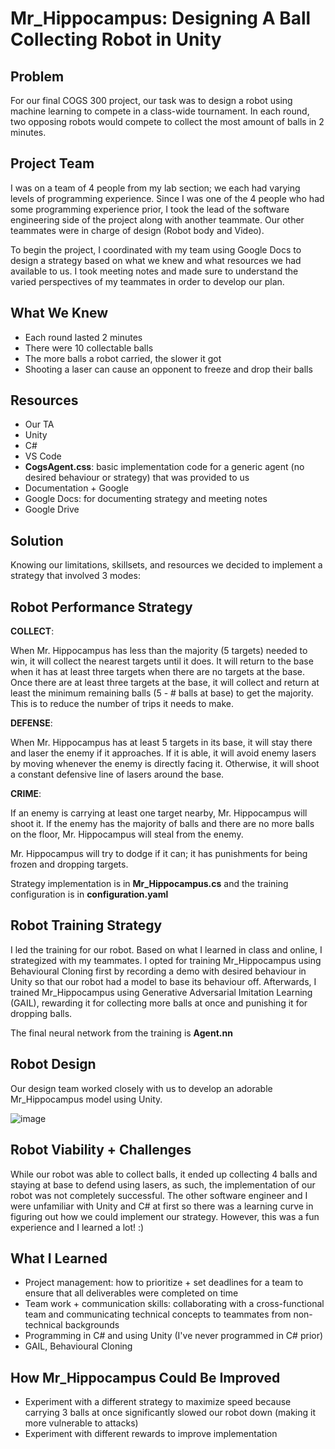 # Mr_Hippocampus: Designing A Ball Collecting Robot in Unity

## Problem
For our final COGS 300 project, our task was to design a robot using machine learning to compete in a class-wide tournament. In each round, two opposing robots would compete 
to collect the most amount of balls in 2 minutes. 

## Project Team
I was on a team of 4 people from my lab section; we each had varying levels of programming experience. Since I was one of the 4 people who had some programming experience 
prior, I took the lead of the software engineering side of the project along with another teammate. Our other teammates were in charge of 
design (Robot body and Video).

To begin the project, I coordinated with my team using Google Docs to design a strategy based on what we knew and what resources we had available to us. I
took meeting notes and made sure to understand the varied perspectives of my teammates in order to develop our plan.

## What We Knew
- Each round lasted 2 minutes
- There were 10 collectable balls
- The more balls a robot carried, the slower it got
- Shooting a laser can cause an opponent to freeze and drop their balls

## Resources
- Our TA
- Unity
- C#
- VS Code
- **CogsAgent.css**: basic implementation code for a generic agent (no desired behaviour or strategy) that was provided to us 
- Documentation + Google
- Google Docs: for documenting strategy and meeting notes
- Google Drive

## Solution
Knowing our limitations, skillsets, and resources we decided to implement a strategy that involved 3 modes: 

## Robot Performance Strategy

**COLLECT**:

When Mr. Hippocampus has less than the majority (5 targets) needed to win,
it will collect the nearest targets until it does. It will return to the base
when it has at least three targets when there are no targets at the base. Once there are
at least three targets at the base, it will collect and return at least the minimum remaining balls 
(5 - # balls at base) to get the majority. This is to reduce the number of trips it needs to make.

**DEFENSE**:

When Mr. Hippocampus has at least 5 targets in its base, it will stay there and
laser the enemy if it approaches. If it is able, it will avoid enemy lasers by
moving whenever the enemy is directly facing it. Otherwise, it will shoot a constant
defensive line of lasers around the base. 

**CRIME**:

If an enemy is carrying at least one target nearby, Mr. Hippocampus will shoot it. 
If the enemy has the majority of balls and there are no more balls on the floor, 
Mr. Hippocampus will steal from the enemy. 

Mr. Hippocampus will try to dodge if it can; it has punishments for being frozen and dropping
targets.

Strategy implementation is in **Mr_Hippocampus.cs** and the training configuration is in **configuration.yaml**

## Robot Training Strategy

I led the training for our robot. Based on what I learned in class and online, I strategized with my teammates. 
I opted for training Mr_Hippocampus using Behavioural Cloning first by recording a demo with desired behaviour in Unity so that our
robot had a model to base its behaviour off. Afterwards, I trained Mr_Hippocampus using 
Generative Adversarial Imitation Learning (GAIL), rewarding it for collecting more balls at once and punishing it for 
dropping balls.

The final neural network from the training is **Agent.nn**

## Robot Design

Our design team worked closely with us to develop an adorable Mr_Hippocampus model using Unity.

![image](https://user-images.githubusercontent.com/70073029/186763200-95f71ae1-2af0-4cde-94cb-b2528d37463c.png)

## Robot Viability + Challenges

While our robot was able to collect balls, it ended up collecting 4 balls and staying at base to defend using lasers, as such,
the implementation of our robot was not completely successful. The other software engineer and I were unfamiliar with Unity and C# at first so there was a learning curve in figuring out how we could implement our strategy. However, this was a fun experience and I learned a lot! :)

## What I Learned 
- Project management: how to prioritize + set deadlines for a team to ensure that all deliverables were completed on time
- Team work + communication skills: collaborating with a cross-functional team and communicating technical concepts to teammates from
non-technical backgrounds
- Programming in C# and using Unity (I've never programmed in C# prior)
- GAIL, Behavioural Cloning

## How Mr_Hippocampus Could Be Improved
- Experiment with a different strategy to maximize speed because carrying 3 balls at once significantly slowed our robot down (making it more 
vulnerable to attacks)
- Experiment with different rewards to improve implementation
